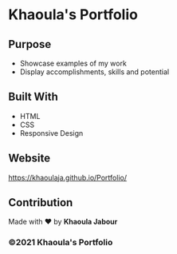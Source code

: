 # Khaoula's Portfolio

## Purpose

* Showcase examples of my work
* Display accomplishments, skills and potential

## Built With
* HTML
* CSS
* Responsive Design

## Website
https://khaoulaja.github.io/Portfolio/

## Contribution
Made with ❤️ by **Khaoula Jabour**

### ©️2021 Khaoula's Portfolio
